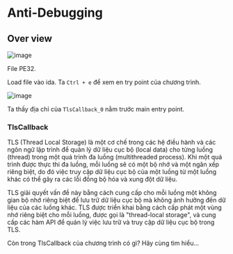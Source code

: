 # Anti-Debugging

## Over view

![image](https://user-images.githubusercontent.com/87138860/225652381-02b964a7-5f9b-457a-9213-21fee500592d.png)

File PE32.

Load file vào ida. Ta `Ctrl + e` để xem en try point của chương trình. 

![image](https://user-images.githubusercontent.com/87138860/225652768-5ccc3c49-002b-4aa6-98be-08626cad787b.png)

Ta thấy địa chỉ của `TlsCallback_0` nằm trước main entry point.

### TlsCallback

TLS (Thread Local Storage) là một cơ chế trong các hệ điều hành và các ngôn ngữ lập trình để quản lý dữ liệu cục bộ (local data) cho từng luồng (thread) trong một quá trình đa luồng (multithreaded process). Khi một quá trình được thực thi đa luồng, mỗi luồng sẽ có một bộ nhớ và một ngăn xếp riêng biệt, do đó việc truy cập dữ liệu cục bộ của một luồng từ một luồng khác có thể gây ra các lỗi đồng bộ hóa và xung đột dữ liệu.

TLS giải quyết vấn đề này bằng cách cung cấp cho mỗi luồng một không gian bộ nhớ riêng biệt để lưu trữ dữ liệu cục bộ mà không ảnh hưởng đến dữ liệu của các luồng khác. TLS được triển khai bằng cách cấp phát một vùng nhớ riêng biệt cho mỗi luồng, được gọi là "thread-local storage", và cung cấp các hàm API để quản lý việc lưu trữ và truy cập dữ liệu cục bộ trong TLS.

Còn trong TlsCallback của chương trình có gì? Hãy cùng tìm hiểu...

